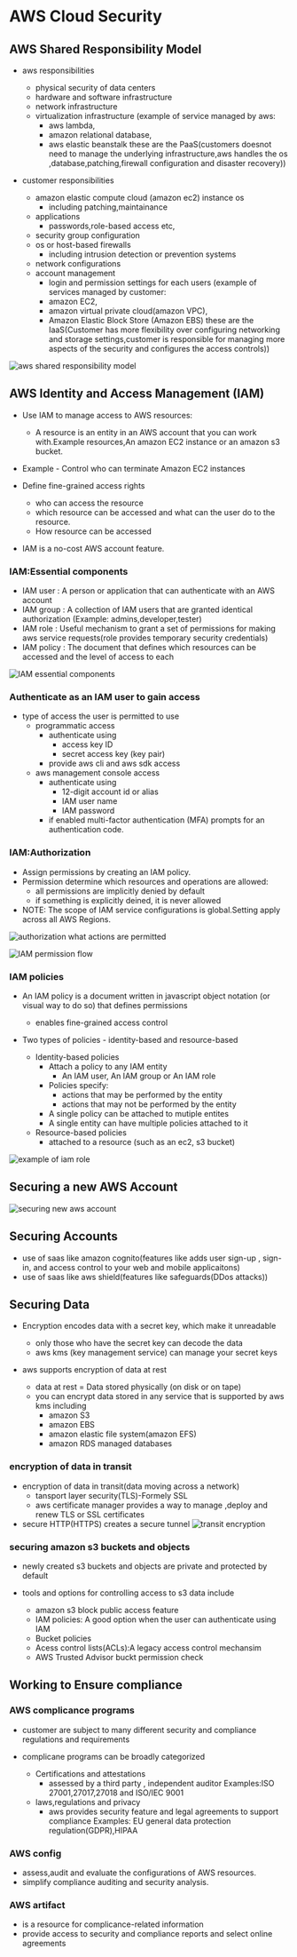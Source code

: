 # AWS Cloud Security 

## AWS Shared Responsibility Model

- aws responsibilities
    - physical security of data centers
    - hardware and software infrastructure
    - network infrastructure
    - virtualization infrastructure
    (example of service managed by aws: 
        - aws lambda,
        - amazon relational database,
        - aws elastic beanstalk
    these are the PaaS(customers doesnot need to manage the underlying infrastructure,aws handles the os ,database,patching,firewall configuration and disaster recovery))

- customer responsibilities
    - amazon elastic compute cloud (amazon ec2) instance os
        - including patching,maintainance
    - applications
        - passwords,role-based access etc,
    - security group configuration
    - os or host-based firewalls
        - including intrusion detection or prevention systems
    - network configurations
    - account management
        - login and permission settings for each users
    (example of services managed by customer:
        - amazon EC2,
        - amazon virtual private cloud(amazon VPC),
        - Amazon Elastic Block Store (Amazon EBS)
    these are the IaaS(Customer has more flexibility over configuring networking and storage settings,customer is responsible for managing more aspects of the security and configures the access controls))

![aws shared responsibility model](https://github.com/anupmaharzn/intro-to-aws/assets/34486226/6e346c04-9d1f-4d5c-b660-c29da37432fb)


## AWS Identity and Access Management (IAM)

- Use IAM to manage access to AWS resources:
    - A resource is an entity in an AWS account that you can work with.Example resources,An amazon EC2 instance or an amazon s3 bucket.
- Example - Control who can terminate Amazon EC2 instances

- Define fine-grained access rights
    - who can access the resource
    - which resource can be accessed and what can the user do to the resource.
    - How resource can be accessed
- IAM is a no-cost AWS account feature.

### IAM:Essential components
- IAM user : A person or application that can authenticate with an AWS account
- IAM group : A collection of IAM users that are granted identical authorization (Example: admins,developer,tester)
- IAM role : Useful mechanism to grant a set of permissions for making aws service requests(role provides 
      temporary security credentials)
- IAM policy : The document that defines which resources can be accessed and the level of access to each
    
![IAM essential components](https://github.com/anupmaharzn/intro-to-aws/assets/34486226/45c94dba-b78d-484d-af7d-619c1db5917b)


### Authenticate as an IAM user to gain access

- type of access the user is permitted to use
    - programmatic access
        - authenticate using
            - access key ID
            - secret access key
            (key pair)
        - provide aws cli and aws sdk access
    - aws management console access
        - authenticate using
            - 12-digit account id or alias
            - IAM user name
            - IAM password
        - if enabled multi-factor authentication (MFA) prompts for an authentication code.
          
### IAM:Authorization
- Assign permissions by creating an IAM policy.
- Permission determine which resources and operations are allowed:
    - all permissions are implicitly denied by default
    - if something is explicitly deined, it is never allowed
- NOTE: The scope of IAM service configurations is global.Setting apply across all AWS Regions.
  
![authorization what actions are permitted](https://github.com/anupmaharzn/intro-to-aws/assets/34486226/233bf922-12cb-4d89-969b-ef572b7baecc)

![IAM permission flow](https://github.com/anupmaharzn/intro-to-aws/assets/34486226/980747f2-f491-4cc9-81f4-bb5495cd8d13)

### IAM policies
- An IAM policy is a document written in javascript object notation (or visual way to do so) that defines permissions
    - enables fine-grained access control

- Two types of policies - identity-based and resource-based
    - Identity-based policies
        - Attach a policy to any IAM entity
            - An IAM user, An IAM group or An IAM role
        - Policies specify:
            - actions that may be performed by the entity
            - actions that may not be performed by the entity
        - A single policy can be attached to mutiple entites
        - A single entity can have multiple policies attached to it
    - Resource-based policies
        - attached to a resource (such as an ec2, s3 bucket) 

![example of iam role](https://github.com/anupmaharzn/intro-to-aws/assets/34486226/5a072705-b2e8-4892-9ca8-50ff936f16c4)

## Securing a new AWS Account

![securing new aws account](https://github.com/anupmaharzn/intro-to-aws/assets/34486226/810e6dd8-420f-452f-bd60-1e4a31e954fd)

## Securing Accounts
- use of saas like amazon cognito(features like adds user sign-up , sign-in, and access control to your web and mobile applicaitons)
- use of saas like aws shield(features like safeguards(DDos attacks))

## Securing Data
- Encryption encodes data with a secret key, which make it unreadable
    - only those who have the secret key can decode the data
    - aws kms (key management service) can manage your secret keys

- aws supports encryption of data at rest
    - data at rest = Data stored physically (on disk or on tape)
    - you can encrypt data stored in any service that is supported by aws kms including
        - amazon S3
        - amazon EBS
        - amazon elastic file system(amazon EFS)
        - amazon RDS managed databases

### encryption of data in transit
- encryption of data in transit(data moving across a network)
    - tansport layer security(TLS)-Formely SSL
    - aws certificate manager provides a way to manage ,deploy and renew TLS or SSL certificates
- secure HTTP(HTTPS) creates a secure tunnel
   ![transit encryption](https://github.com/anupmaharzn/intro-to-aws/assets/34486226/e7acf71b-6289-4cc1-81de-d7b305622735)


### securing amazon s3 buckets and objects

- newly created s3 buckets and objects are private and protected by default

- tools and options for controlling access to s3 data include
    - amazon s3 block public access feature
    - IAM policies: A good option when the user can authenticate using IAM 
    - Bucket policies
    - Acess control lists(ACLs):A legacy access control mechansim
    - AWS Trusted Advisor buckt permission check

## Working to Ensure compliance

### AWS complicance programs
- customer are subject to many different security and compliance regulations and requirements

- complicane programs can be broadly categorized
    - Certifications and attestations
        - assessed by a third party , independent auditor
            Examples:ISO 27001,27017,27018 and ISO/IEC 9001
    - laws,regulations and privacy
        - aws provides security feature and legal agreements to support compliance
            Examples: EU general data protection regulation(GDPR),HIPAA

### AWS config
- assess,audit and evaluate the configurations of AWS resources.
- simplify compliance auditing and security analysis.

### AWS artifact
- is a resource for complicance-related information
- provide access to security and compliance reports and select online agreements

